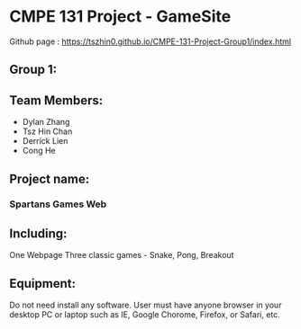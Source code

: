 # CMPE 131 Project - GameSite
Github page : https://tszhin0.github.io/CMPE-131-Project-Group1/index.html
## Group 1:
## Team Members:
- Dylan Zhang
- Tsz Hin Chan
- Derrick Lien
- Cong He

## Project name: 
### Spartans Games Web

## Including:
One Webpage 
Three classic games - Snake, Pong, Breakout

## Equipment:
Do not need install any software.
User must have anyone browser in your desktop PC or laptop such as IE, Google Chorome, Firefox, or Safari, etc.
